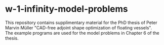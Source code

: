 # w-1-infinity-model-problems
This repository contains supplimentary material for the PhD thesis of Peter Marvin Müller "CAD-free adjoint shape optimization of floating vessels". The example programs are used for the model problems in Chapter 6 of the thesis.
